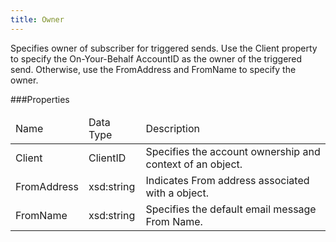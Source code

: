 ```yaml
---
title: Owner
---
```

<p>Specifies owner of subscriber for triggered sends. Use the Client property to specify the On-Your-Behalf AccountID as the owner of the triggered send. Otherwise, use the FromAddress and FromName to specify the owner.</p>
 
###Properties
<table class="table table-hover">
<thead align="left">
<tr>
<td>Name</td>
<td>Data Type</td>
<td>Description</td>
</tr>
</thead>
<tbody>
<tr>
<td>Client</td>
<td>ClientID</td>
<td>Specifies the account ownership and context of an object.</td>
</tr>
<tr>
<td>FromAddress</td>
<td>xsd:string</td>
<td>Indicates From address associated with a object.</td>
</tr>
<tr>
<td>FromName</td>
<td>xsd:string</td>
<td>Specifies the default email message From Name.</td>
</tr>
</tbody>
</table>
